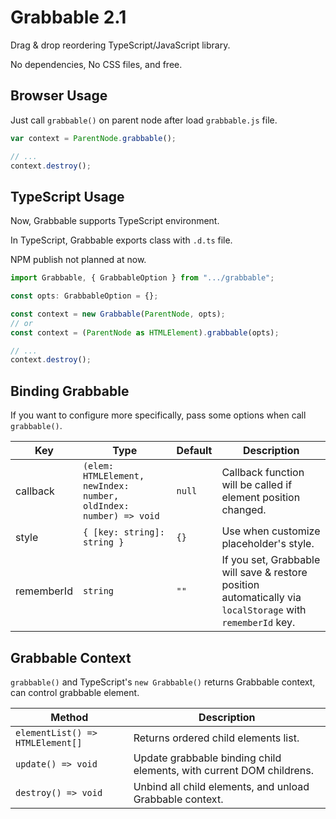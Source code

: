 # Grabbable 2.1
Drag &amp; drop reordering TypeScript/JavaScript library.

No dependencies, No CSS files, and free.

## Browser Usage
Just call `grabbable()` on parent node after load `grabbable.js` file.
```javascript
var context = ParentNode.grabbable();

// ...
context.destroy();
```

## TypeScript Usage
Now, Grabbable supports TypeScript environment.

In TypeScript, Grabbable exports class with `.d.ts` file.

NPM publish not planned at now.

```typescript
import Grabbable, { GrabbableOption } from ".../grabbable";

const opts: GrabbableOption = {};

const context = new Grabbable(ParentNode, opts);
// or
const context = (ParentNode as HTMLElement).grabbable(opts);

// ...
context.destroy();
```

## Binding Grabbable
If you want to configure more specifically, pass some options when call `grabbable()`.

| Key        | Type                                                              | Default | Description |
|---         |---                                                                |---      |--- |
| callback   | `(elem: HTMLElement, newIndex: number, oldIndex: number) => void` | `null`  | Callback function will be called if element position changed.
| style      | `{ [key: string]: string }`                                       | `{}`    | Use when customize placeholder's style.
| rememberId | `string`                                                          | `""`    | If you set, Grabbable will save &amp; restore position automatically via `localStorage` with `rememberId` key.

## Grabbable Context
`grabbable()` and TypeScript's `new Grabbable()` returns Grabbable context, can control grabbable element.

| Method        | Description |
|---         |--- |
| `elementList() => HTMLElement[]` | Returns ordered child elements list. |
| `update() => void` | Update grabbable binding child elements, with current DOM childrens. |
| `destroy() => void` | Unbind all child elements, and unload Grabbable context. |

